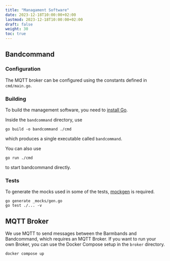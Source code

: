 ```yaml
---
title: "Managament Software"
date: 2023-12-18T10:00:00+02:00
lastmod: 2023-12-18T10:00:00+02:00
draft: false
weight: 30
toc: true
---
```

## Bandcommand

### Configuration

The MQTT broker can be configured using the constants defined in `cmd/main.go`.

### Building
To build the management software, you need to [install Go](https://go.dev/doc/install).

Inside the `bandcommand` directory, use
```shell
go build -o bandcommand ./cmd
```
which produces a single executable called `bandcommand`.

You can also use
```shell
go run ./cmd
```
to start bandcommand directly.

### Tests

To generate the mocks used in some of the tests, [mockgen](https://github.com/uber-go/mock) is required.

```shell
go generate _mocks/gen.go
go test ./... -v
```

## MQTT Broker

We use MQTT to send messages between the Barmbands and Bandcommand, which requires an MQTT Broker.
If you want to run your own Broker, you can use the Docker Compose setup in the `broker` directory.

```shell
docker compose up
```


